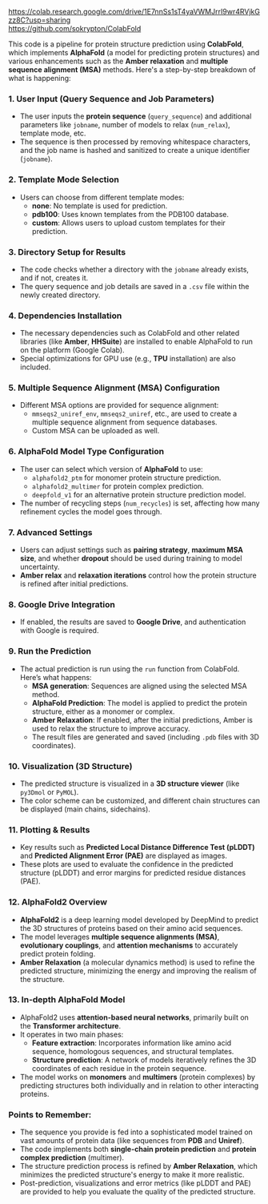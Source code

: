 https://colab.research.google.com/drive/1E7nnSs1sT4yaVWMJrrI9wr4RVjkGzz8C?usp=sharing       <br>
https://github.com/sokrypton/ColabFold


This code is a pipeline for protein structure prediction using **ColabFold**, which implements **AlphaFold** (a model for predicting protein structures) and various enhancements such as the **Amber relaxation** and **multiple sequence alignment (MSA)** methods. Here's a step-by-step breakdown of what is happening:

### 1. **User Input (Query Sequence and Job Parameters)**
   - The user inputs the **protein sequence** (`query_sequence`) and additional parameters like `jobname`, number of models to relax (`num_relax`), template mode, etc.
   - The sequence is then processed by removing whitespace characters, and the job name is hashed and sanitized to create a unique identifier (`jobname`).
   
### 2. **Template Mode Selection**
   - Users can choose from different template modes:
     - **none**: No template is used for prediction.
     - **pdb100**: Uses known templates from the PDB100 database.
     - **custom**: Allows users to upload custom templates for their prediction.

### 3. **Directory Setup for Results**
   - The code checks whether a directory with the `jobname` already exists, and if not, creates it.
   - The query sequence and job details are saved in a `.csv` file within the newly created directory.

### 4. **Dependencies Installation**
   - The necessary dependencies such as ColabFold and other related libraries (like **Amber**, **HHSuite**) are installed to enable AlphaFold to run on the platform (Google Colab).
   - Special optimizations for GPU use (e.g., **TPU** installation) are also included.

### 5. **Multiple Sequence Alignment (MSA) Configuration**
   - Different MSA options are provided for sequence alignment:
     - `mmseqs2_uniref_env`, `mmseqs2_uniref`, etc., are used to create a multiple sequence alignment from sequence databases.
     - Custom MSA can be uploaded as well.

### 6. **AlphaFold Model Type Configuration**
   - The user can select which version of **AlphaFold** to use:
     - `alphafold2_ptm` for monomer protein structure prediction.
     - `alphafold2_multimer` for protein complex prediction.
     - `deepfold_v1` for an alternative protein structure prediction model.
   - The number of recycling steps (`num_recycles`) is set, affecting how many refinement cycles the model goes through.

### 7. **Advanced Settings**
   - Users can adjust settings such as **pairing strategy**, **maximum MSA size**, and whether **dropout** should be used during training to model uncertainty.
   - **Amber relax** and **relaxation iterations** control how the protein structure is refined after initial predictions.

### 8. **Google Drive Integration**
   - If enabled, the results are saved to **Google Drive**, and authentication with Google is required.

### 9. **Run the Prediction**
   - The actual prediction is run using the `run` function from ColabFold. Here’s what happens:
     - **MSA generation**: Sequences are aligned using the selected MSA method.
     - **AlphaFold Prediction**: The model is applied to predict the protein structure, either as a monomer or complex.
     - **Amber Relaxation**: If enabled, after the initial predictions, Amber is used to relax the structure to improve accuracy.
     - The result files are generated and saved (including `.pdb` files with 3D coordinates).
     
### 10. **Visualization (3D Structure)**
   - The predicted structure is visualized in a **3D structure viewer** (like `py3Dmol` or `PyMOL`).
   - The color scheme can be customized, and different chain structures can be displayed (main chains, sidechains).

### 11. **Plotting & Results**
   - Key results such as **Predicted Local Distance Difference Test (pLDDT)** and **Predicted Alignment Error (PAE)** are displayed as images.
   - These plots are used to evaluate the confidence in the predicted structure (pLDDT) and error margins for predicted residue distances (PAE).

### 12. **AlphaFold2 Overview**
   - **AlphaFold2** is a deep learning model developed by DeepMind to predict the 3D structures of proteins based on their amino acid sequences.
   - The model leverages **multiple sequence alignments (MSA)**, **evolutionary couplings**, and **attention mechanisms** to accurately predict protein folding.
   - **Amber Relaxation** (a molecular dynamics method) is used to refine the predicted structure, minimizing the energy and improving the realism of the structure.

### 13. **In-depth AlphaFold Model**
   - AlphaFold2 uses **attention-based neural networks**, primarily built on the **Transformer architecture**. 
   - It operates in two main phases:
     - **Feature extraction**: Incorporates information like amino acid sequence, homologous sequences, and structural templates.
     - **Structure prediction**: A network of models iteratively refines the 3D coordinates of each residue in the protein sequence.
   - The model works on **monomers** and **multimers** (protein complexes) by predicting structures both individually and in relation to other interacting proteins.

### Points to Remember:
   - The sequence you provide is fed into a sophisticated model trained on vast amounts of protein data (like sequences from **PDB** and **Uniref**).
   - The code implements both **single-chain protein prediction** and **protein complex prediction** (multimer).
   - The structure prediction process is refined by **Amber Relaxation**, which minimizes the predicted structure's energy to make it more realistic.
   - Post-prediction, visualizations and error metrics (like pLDDT and PAE) are provided to help you evaluate the quality of the predicted structure.

